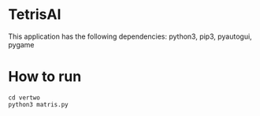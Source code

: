 # TetrisAI
This application has the following dependencies:
python3, pip3, pyautogui, pygame

# How to run
```
cd vertwo
python3 matris.py
```
